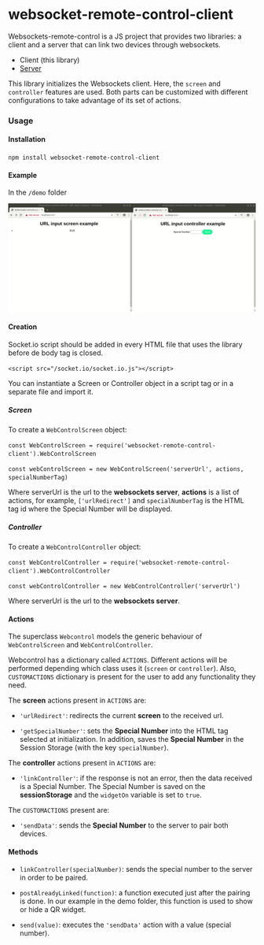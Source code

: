 # websocket-remote-control-client

Websockets-remote-control is a JS project that provides two libraries: a client and a
server that can link two devices through websockets.

- Client (this library)
- [Server](https://github.com/Cambalab/websocket-remote-control-server)

This library initializes the Websockets client. Here, the `screen` and `controller` 
features are used. Both parts can be customized with different configurations to take
 advantage of its set of actions.

### Usage

#### Installation

`npm install websocket-remote-control-client`

#### Example

In the `/demo` folder

<p align="center">
<img src="demo/demo.gif" alt="demo of the app running" />
</p>

#### Creation

 Socket.io script should be added in every HTML file that uses the library before de body tag is closed.

 `<script src="/socket.io/socket.io.js"></script>`

You can instantiate a Screen or Controller object in a script tag or in a separate file 
and import it.

##### Screen

To create a `WebControlScreen` object:

`const WebControlScreen = require('websocket-remote-control-client').WebControlScreen`

`const webControlScreen = new WebControlScreen('serverUrl', actions, specialNumberTag)`

Where serverUrl is the url to the **websockets server**, **actions** is a list of 
actions, for example, `['urlRedirect']` and `specialNumberTag` is the HTML tag id where the 
Special Number will be displayed.

##### Controller

To create a `WebControlController` object:

`const WebControlController = require('websocket-remote-control-client').WebControlController`

`const webControlController = new WebControlController('serverUrl')`

Where serverUrl is the url to the **websockets server**.

#### Actions

The superclass `Webcontrol` models the generic behaviour of `WebControlScreen` and `WebControlController`. 

Webcontrol has a dictionary called `ACTIONS`. Different actions will be performed depending
 which class uses it (`screen` or `controller`).
Also, `CUSTOMACTIONS` dictionary is present for the user to add any functionality they need.

The **screen** actions present in `ACTIONS` are:

- `'urlRedirect'`: redirects the current **screen** to the received url.

- `'getSpecialNumber'`: sets the **Special Number** into the HTML tag selected at 
initialization. In addition, saves the **Special Number** in the Session Storage (with the
 key  `specialNumber`).

 The **controller** actions present in `ACTIONS` are:

 - `'linkController'`: if the response is not an error, then the data received is a Special Number.
 The Special Number is saved on the **sessionStorage** and the `widgetOn` variable is set to `true`.

The `CUSTOMACTIONS` present are:

- `'sendData'`: sends the **Special Number** to the server to pair both devices.

 #### Methods

 - `linkController(specialNumber)`: sends the special number to the server in order to be 
 paired.  

 - `postAlreadyLinked(function)`: a function executed just after the pairing is done. 
 In our example in the demo folder, this function is used to show or hide a QR widget.

 - `send(value)`: executes the `'sendData'` action with a value (special number).





